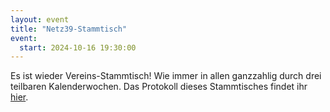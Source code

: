```yaml
---
layout: event
title: "Netz39-Stammtisch"
event:
  start: 2024-10-16 19:30:00
---
```


Es ist wieder Vereins-Stammtisch! Wie immer in allen ganzzahlig durch drei teilbaren Kalenderwochen. Das Protokoll dieses Stammtisches findet ihr [hier](https://wiki.netz39.de/stammtisch:2024:2024-10-16).
